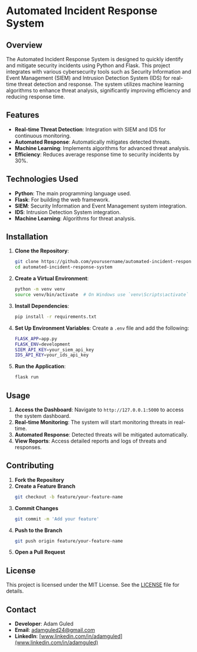 # Automated Incident Response System

## Overview

The Automated Incident Response System is designed to quickly identify and mitigate security incidents using Python and Flask. This project integrates with various cybersecurity tools such as Security Information and Event Management (SIEM) and Intrusion Detection System (IDS) for real-time threat detection and response. The system utilizes machine learning algorithms to enhance threat analysis, significantly improving efficiency and reducing response time.

## Features

- **Real-time Threat Detection**: Integration with SIEM and IDS for continuous monitoring.
- **Automated Response**: Automatically mitigates detected threats.
- **Machine Learning**: Implements algorithms for advanced threat analysis.
- **Efficiency**: Reduces average response time to security incidents by 30%.

## Technologies Used

- **Python**: The main programming language used.
- **Flask**: For building the web framework.
- **SIEM**: Security Information and Event Management system integration.
- **IDS**: Intrusion Detection System integration.
- **Machine Learning**: Algorithms for threat analysis.

## Installation

1. **Clone the Repository**:
    ```sh
    git clone https://github.com/yourusername/automated-incident-response-system.git
    cd automated-incident-response-system
    ```

2. **Create a Virtual Environment**:
    ```sh
    python -m venv venv
    source venv/bin/activate  # On Windows use `venv\Scripts\activate`
    ```

3. **Install Dependencies**:
    ```sh
    pip install -r requirements.txt
    ```

4. **Set Up Environment Variables**:
    Create a `.env` file and add the following:
    ```sh
    FLASK_APP=app.py
    FLASK_ENV=development
    SIEM_API_KEY=your_siem_api_key
    IDS_API_KEY=your_ids_api_key
    ```

5. **Run the Application**:
    ```sh
    flask run
    ```

## Usage

1. **Access the Dashboard**: Navigate to `http://127.0.0.1:5000` to access the system dashboard.
2. **Real-time Monitoring**: The system will start monitoring threats in real-time.
3. **Automated Response**: Detected threats will be mitigated automatically.
4. **View Reports**: Access detailed reports and logs of threats and responses.

## Contributing

1. **Fork the Repository**
2. **Create a Feature Branch**
    ```sh
    git checkout -b feature/your-feature-name
    ```
3. **Commit Changes**
    ```sh
    git commit -m 'Add your feature'
    ```
4. **Push to the Branch**
    ```sh
    git push origin feature/your-feature-name
    ```
5. **Open a Pull Request**

## License

This project is licensed under the MIT License. See the [LICENSE](LICENSE) file for details.

## Contact

- **Developer**: Adam Guled
- **Email**: adamguled24@gmail.com
- **LinkedIn**: [www.linkedin.com/in/adamguled](www.linkedin.com/in/adamguled)

